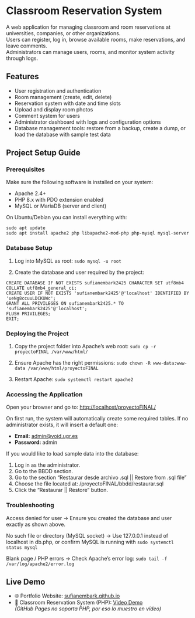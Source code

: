 # Classroom Reservation System

A web application for managing classroom and room reservations at universities, companies, or other organizations.  
Users can register, log in, browse available rooms, make reservations, and leave comments.  
Administrators can manage users, rooms, and monitor system activity through logs.

## Features
- User registration and authentication
- Room management (create, edit, delete)
- Reservation system with date and time slots
- Upload and display room photos
- Comment system for users
- Administrator dashboard with logs and configuration options
- Database management tools: restore from a backup, create a dump, or load the database with sample test data

## Project Setup Guide



### Prerequisites

Make sure the following software is installed on your system:

- Apache 2.4+
- PHP 8.x with PDO extension enabled
- MySQL or MariaDB (server and client)

On Ubuntu/Debian you can install everything with:

```
sudo apt update
sudo apt install apache2 php libapache2-mod-php php-mysql mysql-server
```


### Database Setup

1. Log into MySQL as root:
```sudo mysql -u root```

2. Create the database and user required by the project:

```
CREATE DATABASE IF NOT EXISTS sufianembark2425 CHARACTER SET utf8mb4 COLLATE utf8mb4_general_ci;
CREATE USER IF NOT EXISTS 'sufianembark2425'@'localhost' IDENTIFIED BY 'ueNg8ccuuLDCKUWc';
GRANT ALL PRIVILEGES ON sufianembark2425.* TO 'sufianembark2425'@'localhost';
FLUSH PRIVILEGES;
EXIT;
```



### Deploying the Project

1. Copy the project folder into Apache’s web root:
```sudo cp -r proyectoFINAL /var/www/html/```

2. Ensure Apache has the right permissions:
```sudo chown -R www-data:www-data /var/www/html/proyectoFINAL```

3. Restart Apache:
```sudo systemctl restart apache2```


### Accessing the Application
Open your browser and go to:
<http://localhost/proyectoFINAL/>

On first run, the system will automatically create some required tables. If no administrator exists, it will insert a default one:
- **Email:** admin@void.ugr.es
- **Password:** admin

If you would like to load sample data into the database:
1. Log in as the administrator.
2. Go to the BBDD section.
3. Go to the section “Restaurar desde archivo .sql || Restore from .sql file”
4. Choose the file located at: /proyectoFINAL/bbdd/restaurar.sql
5. Click the “Restaurar || Restore” button.



### Troubleshooting
Access denied for user → Ensure you created the database and user exactly as shown above.

No such file or directory (MySQL socket) → Use 127.0.0.1 instead of localhost in db.php, or confirm MySQL is running with ```sudo systemctl status mysql```

Blank page / PHP errors → Check Apache’s error log:
```sudo tail -f /var/log/apache2/error.log```

## Live Demo
- 🌐 Portfolio Website: [sufianembark.github.io](https://sufianembark.github.io)
- 🎥 Classroom Reservation System (PHP): [Video Demo](https://youtu.be/tu-video)  
  *(GitHub Pages no soporta PHP, por eso lo muestro en vídeo)*
